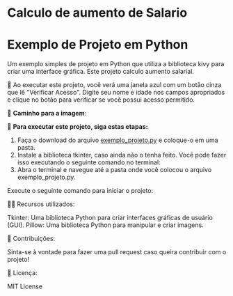 # Calculo de aumento de Salario

# Exemplo de Projeto em Python

Um exemplo simples de projeto em Python que utiliza a biblioteca kivy para criar uma interface gráfica. Este projeto calculo aumento salarial.

🌟 Ao executar este projeto, você verá uma janela azul com um botão cinza que lê "Verificar Acesso". Digite seu nome e idade nos campos apropriados e clique no botão para verificar se você possui acesso permitido.

📝 **Caminho para a imagem**: 


🚀 **Para executar este projeto, siga estas etapas:**

1. Faça o download do arquivo [exemplo_projeto.py](https://github.com/seu_usuario/exemplo_projeto/blob/main/exemplo_projeto.py) e coloque-o em uma pasta.
2. Instale a biblioteca tkinter, caso ainda não o tenha feito. Você pode fazer isso executando o seguinte comando no terminal:
3. Abra o terminal e navegue até a pasta onde você colocou o arquivo exemplo_projeto.py.
   
Execute o seguinte comando para iniciar o projeto:

👩‍💻 Recursos utilizados:

Tkinter: Uma biblioteca Python para criar interfaces gráficas de usuário (GUI).
Pillow: Uma biblioteca Python para manipular e criar imagens.

🤝 Contribuições:

Sinta-se à vontade para fazer uma pull request caso queira contribuir com o projeto!

📜 Licença:

MIT License
